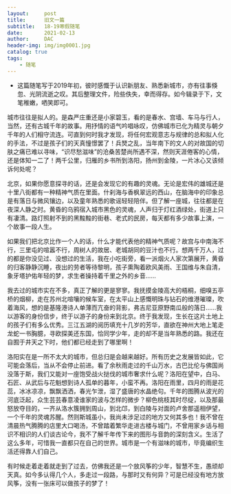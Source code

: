 ```yaml
---
layout:     post
title:      旧文一篇
subtitle:   18-19寒假随笔
date:       2021-02-13
author:     DAC
header-img: img/img0001.jpg
catalog: true
tags:
    - 随笔
---
```

* 这篇随笔写于2019年初，彼时感慨于认识新朋友、熟悉新城市，亦有往事倏忽、光阴流逝之叹。其后整理文件，险些佚失，幸而得存。如今辑录于下，文笔稚嫩，哂笑即可。

城市往往是拟人的。是森严庄重还是小家碧玉，看的是春水、宫墙、车马与行人，当然，还有古城千年的故事。用抒情的语气吟唱咏叹，仿佛城市已化为精灵与朝夕千年的人们相守流连。可直到何时我才发现，将任何宏观意志与规律的总和拟人化的手法，不过是孩子们的天真憧憬罢了！兵燹之乱，当年南下的文人的对故国的切肤之痛已难以寻味，“识尽愁滋味”的沧桑苦楚尚所遇不深，然则天涯倦客的心情，还是体知一二了！两千公里，归雁的乡书所到洛阳，扬州到金陵，一片冰心又该倾诉何处呢？

北京，如果你愿意探寻的话，还是会发现它的有趣的灵魂。无论是宏伟的雄城还是十里八街都有一种精神气质在里面。什刹海与香枫翠远的西山，在脑海中的印象总是有落日与微风镶边，以及童年熟悉的歌谣轻轻陪伴。但了解一座城，往往都是在夜深人静之时。黄昏的乌鸦宿入城市黑色的灵魂，人声归于灯红酒绿处，街道上只有凄清。路灯照射不到的黑黢黢的街巷、老式的民房，每天都有多少故事上演，一个故事一段人生。

如果我们把北京比作一个人的话，什么才能代表他的精神气质呢？故宫与中南海不行，三里屯的喧嚣不行，周树人的故居、老城胡同的豆汁也不行。想两千万人，过的都是你没见过、没想过的生活，我在小吃街旁，看一派烟火人家次第展开，黄昏的归客静静沉睡，夜出的劳者等待黎明，孩子熏陶着欧风美雨、王国维与朱自清，象牙塔护佑年轻的梦，求生者操持着千里之外的乡音……

我去过的城市实在不多，真正了解的更是寥寥。我抚摸金陵高大的梧桐，细嗅五亭桥的烟柳，走在苏州北喧嚷的候车室，在太平山上感慨明珠与钻石的维港璀璨，吹着海风，想的是基隆港诗人单薄而亢奋的背影，弗吉尼亚原野南瓜般的落日……我以游客的身份信步，终于以游子的身份来到北京。终于我发现，生长在这片土地上的孩子们有多么优秀。三江五湖的阅历填充十几岁的芳华，直欲在神州大地上笔走龙蛇一书胸臆，寻欧探美还东国，恰同学少年，走的却不是当年熟悉的路。我还在自囿于井天之下时，他们都已经走到了哪里啊！

洛阳实在是一所不太大的城市，但总归是会越来越好。所有历史之发展皆如此，它可能会落后，当从不会停止前进。看了余秋雨走过的千山万水，古巴比伦与佛国尚没落于斯，我们又能对一座饱受战火挞伐的城市奢求什么呢？洛阳在望中，白马、石匠、从武后与花魁想到诗人孤单的暮年，小蛮不再。洛阳在雨里，四月的雨是花蕊，冰冰凉凉，飘飘洒洒，春光乍泄，湿了盛唐的水晶绝句。千年的图腾从波光的河底泛起，众生芸芸春意凌谁家的波与怎样的微步？柳色桃枝其时尽绽，以及那最怒放夺目的，一齐从洛水簇拥到周山，到北邙，到白陵与对面的卢舍那遥相伊望，一个千年的灵魂苏醒。然则斯城虽小，我尚未涉足过的地方又何其多也！我不曾在清晨热气腾腾的店里大口喝汤，不曾踏着繁华走进古楼与城门，不曾用家乡话与相识不相识的人们谈古论今，我不了解千年传下来的图形与音韵的深刻含义。生活了这么多年，可惜我一直都只在自己的世界。城市是一个有滋味的城市，毕竟编织生活还得靠人们自己。

有时候走着走着就走到了过去，仿佛我还是一个放风筝的少年，智慧不生，愚顽却天真。如今多认得几个人，多走过一段路，与那时又有何异？可是已经没有地方放风筝，没有一张床可以做孩子的梦了！
